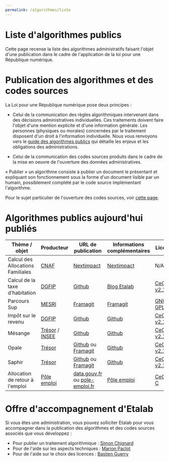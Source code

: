 ```yaml
---
permalink: /algorithmes/liste
---
```


# Liste d'algorithmes publics

Cette page recense la liste des algorithmes administratifs faisant
l'objet d'une publication dans le cadre de l'application de la loi
pour une République numérique.

# Publication des algorithmes et des codes sources

La Loi pour une République numérique pose deux principes :

- Celui de la communication des règles algorithmiques intervenant dans des décisions administratives individuelles. Ces traitements doivent faire l'objet d'une mention explicite et d'une information générale.  Les personnes (physiques ou morales) concernées par le traitement disposent d'un droit à l'information individuelle. Nous vous renvoyons vers le [guide des algorithmes publics](guide) qui détaille les enjeux et les obligations des administrations.

- Celui de la communication des codes sources produits dans le cadre de la mise en oeuvre de l'ouverture des données administratives.

« Publier » un algorithme consiste à publier un document le présentant et expliquant son fonctionnement sous la forme d'un document lisible par un humain, possiblement complété par le code source implémentant l'algorithme.

Pour le sujet particulier de l'ouverture des codes sources, voir [cette page](https://github.com/etalab/ouverture-des-codes-sources-publics).

# Algorithmes publics aujourd'hui publiés

<table>
	<thead>
	<tr>
	  <th>Thème / objet</th>
	  <th>Producteur</th>
	  <th>URL de publication</th>
	  <th>Informations complémentaires</th>
	  <th>Licence</th>
	</tr>
      </thead>
      <tbody>
	<tr>
	  <td>Calcul des Allocations Familiales</td>
	  <td><a href="http://www.caf.fr/">CNAF</a></td>
	  <td><a href="https://cdn2.nextinpact.com/medias/code-source-cnaf.zip">Nextimpact</a></td>
	  <td><a href="https://www.nextinpact.com/news/106298-les-allocations-familales-nous-ouvrent-code-source-leur-calculateur-daides.htm">Nextimpact</a></td>
	  <td>N/A*</td>
	</tr>
	<tr>
	  <td>Calcul de la taxe d'habitation</td>
	  <td><a href="https://www.economie.gouv.fr/dgfip">DGFIP</a></td>
	  <td><a href="https://github.com/etalab/taxe-habitation">Github</a></td>
	  <td><a href="https://www.etalab.gouv.fr/temoignage-peut-on-recoder-la-loi-lexemple-de-la-taxe-dhabitation">Blog Etalab</a></td>
	  <td><a href="https://github.com/DGTresor/Opale/blob/master/LICENSE">CeCILL v2.1</a></td>
	</tr>
	<tr>
	  <td>Parcours Sup</td>
	  <td><a href="http://www.enseignementsup-recherche.gouv.fr/">MESRI</a></td>
	  <td><a href="https://framagit.org/parcoursup/algorithmes-de-parcoursup">Framagit</a></td>
	  <td><a href="https://framagit.org/parcoursup/algorithmes-de-parcoursup/blob/master/README.md">Framagit</a></td>
	  <td><a href="https://framagit.org/parcoursup/algorithmes-de-parcoursup/blob/master/LICENSE">GNU GPL v3</a></td>
	</tr>
	<tr>
	  <td>Impôt sur le revenu</td>
	  <td><a href="https://www.economie.gouv.fr/dgfip">DGFIP</a></td>
	  <td><a href="https://github.com/etalab/calculette-impots-m-source-code">Github</a></td>
	  <td><a href="https://github.com/etalab/calculette-impots-m-source-code/blob/master/README.md">Github</a></td>
	  <td><a href="https://github.com/DGTresor/Opale/blob/master/LICENSE">CeCILL v2.1</a></td>
	</tr>
	<tr>
	  <td>Mésange</td>
	  <td><a href="https://www.tresor.economie.gouv.fr/">Trésor</a> / <a href="https://www.insee.fr">INSEE</a></td>
	  <td><a href="https://github.com/InseeFr/Mesange">Github</a></td>
	  <td><a href="https://github.com/InseeFr/Mesange/blob/master/README.md">Github</a></td>
	  <td><a href="https://github.com/DGTresor/Opale/blob/master/LICENSE">CeCILL v2.1</a></td>
	</tr>
	<tr>
	  <td>Opale</td>
	  <td><a href="https://www.tresor.economie.gouv.fr/">Trésor</a></td>
	  <td><a href="https://github.com/DGTresor/Opale">Github</a> ou <a href="https://framagit.org/DGTresor/Opale">Framagit</a></td>
	  <td><a href="https://github.com/DGTresor/Opale/blob/master/README.md">Github</a></td>
	  <td><a href="https://github.com/DGTresor/Opale/blob/master/LICENSE">CeCILL v2.1</a></td>
	</tr>
	<tr>
	  <td>Saphir</td>
	  <td><a href="https://www.tresor.economie.gouv.fr/">Trésor</a></td>
	  <td><a href="https://github.com/DGTresor/Saphir">Github</a> ou <a href="https://framagit.org/DGTresor/Saphir">Framagit</a></td>
	  <td><a href="https://github.com/DGTresor/Saphir/blob/master/README.md">Github</a></td>
	  <td><a href="https://github.com/DGTresor/Opale/blob/master/LICENSE">CeCILL v2.1</a></td>
	</tr>
	<tr>
	  <td>Allocation de retour à l'emploi</td>
	  <td><a href="https://www.pole-emploi.fr">Pôle emploi</a></td>
	  <td><a href="https://www.data.gouv.fr/fr/datasets/calcul-de-lallocation-daide-au-retour-a-lemploi-are/">data.gouv.fr</a> ou <a href="https://www.pole-emploi.fr/candidat/algorithmes-@/index.jspz?id=568707">pole-emploi.fr</a></td>
	  <td><a href="https://www.pole-emploi.fr/candidat/algorithmes-@/index.jspz?id=568707">Pôle emploi</a></td>
	  <td><a href="http://www.cecill.info/licences/Licence_CeCILL-C_V1-fr.html">CeCILL-C</a></td>
	</tr>
      </tbody>
</table>

# Offre d'accompagnement d'Etalab

Si vous êtes une administration, vous pouvez solliciter Etalab pour vous accompagner dans la publication des algorithmes et des codes sources associés que vous développez :

- Pour publier un traitement algorithmique : [Simon Chignard](mailto:simon.chignard@data.gouv.fr)
- Pour de l'aide sur les aspects techniques : [Marion Paclot](mailto:marion.paclot@data.gouv.fr)
- Pour de l'aide sur le choix des licences : [Bastien Guerry](mailto:bastien.guerry@data.gouv.fr)
